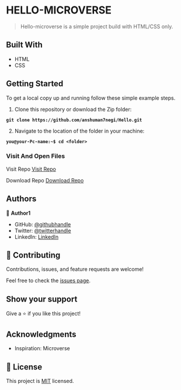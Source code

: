 # HELLO-MICROVERSE

> Hello-microverse is a simple project build with HTML/CSS only.


## Built With

- HTML
- CSS

## Getting Started
To get a local copy up and running follow these simple example steps.

1. Clone this repository or download the Zip folder:

**``git clone https://github.com/anshuman7negi/Hello.git``**

2. Navigate to the location of the folder in your machine:

**``you@your-Pc-name:~$ cd <folder>``**

### Visit And Open Files
Visit Repo
[Visit Repo](https://github.com/rbhatt1999/Hello-Microverse)

Download Repo
[Download Repo](https://github.com/anshuman7negi/Hello)


## Authors

👤 **Author1**

- GitHub: [@githubhandle](https://github.com/anshuman7negi)
- Twitter: [@twitterhandle](https://twitter.com/AnshumanNegi108)
- LinkedIn: [LinkedIn](https://www.linkedin.com/in/anshuman-singh-negi-33779a224/)

## 🤝 Contributing

Contributions, issues, and feature requests are welcome!

Feel free to check the [issues page](https://github.com/anshuman7negi/Hello).

## Show your support

Give a ⭐️ if you like this project!

## Acknowledgments

- Inspiration: Microverse

## 📝 License

This project is [MIT](./LICENSE) licensed.
